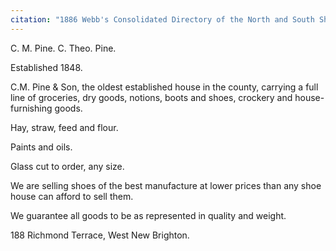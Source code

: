 ```yaml
---
citation: "1886 Webb's Consolidated Directory of the North and South Shores Staten Island, inside front cover, ancestry.com."
---
```


C. M. Pine.  C. Theo. Pine.

Established 1848.

C.M. Pine & Son, the oldest established house in the county, carrying a full line of groceries, dry goods, notions, boots and shoes, crockery and house-furnishing goods.

Hay, straw, feed and flour.

Paints and oils.

Glass cut to order, any size.

We are selling shoes of the best manufacture at lower prices than any shoe house can afford to sell them.

We guarantee all goods to be as represented in quality and weight.

188 Richmond Terrace, West New Brighton.
